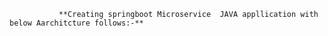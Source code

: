                **Creating springboot Microservice  JAVA appllication with below Aarchitcture follows:-**


              

